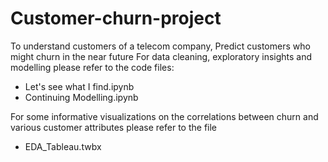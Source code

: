 # Customer-churn-project
To understand customers of a telecom company, Predict customers who might churn in the near future
For data cleaning, exploratory insights and modelling please refer to the code files:
- Let's see what I find.ipynb
- Continuing Modelling.ipynb

For some informative visualizations on the correlations between churn and various customer attributes please refer to the file
- EDA_Tableau.twbx
